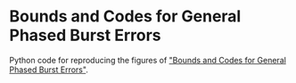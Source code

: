# Bounds and Codes for General Phased Burst Errors
Python code for reproducing the figures  of ["Bounds and Codes for General Phased Burst Errors"](https://arxiv.org/abs/2501.12280).
